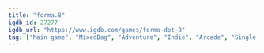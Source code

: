 ```yaml
---
title: "forma.8"
igdb_id: 27277
igdb_url: "https://www.igdb.com/games/forma-dot-8"
tag: ["Main game", "MixedBag", "Adventure", "Indie", "Arcade", "Single player", "Side view", "Action", "Science fiction"]
---
```

